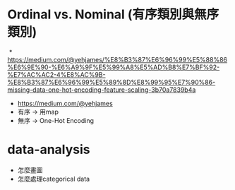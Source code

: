 # Ordinal vs. Nominal (有序類別與無序類別)
  * https://medium.com/@yehjames/%E8%B3%87%E6%96%99%E5%88%86%E6%9E%90-%E6%A9%9F%E5%99%A8%E5%AD%B8%E7%BF%92-%E7%AC%AC2-4%E8%AC%9B-%E8%B3%87%E6%96%99%E5%89%8D%E8%99%95%E7%90%86-missing-data-one-hot-encoding-feature-scaling-3b70a7839b4a
  * https://medium.com/@yehjames
  * 有序 -> 用map
  * 無序 -> One-Hot Encoding
  
# data-analysis

* 怎麼畫圖
* 怎麼處理categorical data
